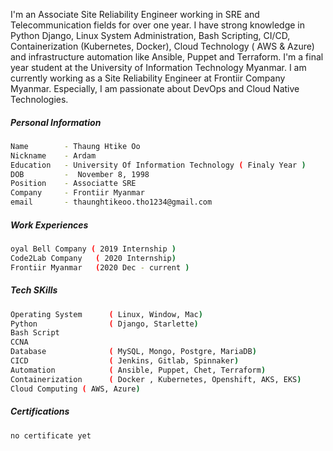 <p>
I'm an Associate Site Reliability Engineer working in SRE and Telecommunication fields for over one year. I have strong knowledge in Python Django, Linux System Administration, Bash Scripting, CI/CD, Containerization (Kubernetes, Docker), Cloud Technology ( AWS & Azure) and infrastructure automation like Ansible, Puppet and Terraform. I'm a final year student at the University of Information Technology Myanmar. I am currently working as a Site Reliability Engineer at Frontiir Company Myanmar. Especially, I am passionate about DevOps and Cloud Native Technologies.
</p>

##### Personal Information
```bash
Name        - Thaung Htike Oo
Nickname    - Ardam
Education   - University Of Information Technology ( Finaly Year )
DOB         -  November 8, 1998 
Position    - Associatte SRE
Company     - Frontiir Myanmar
email       - thaunghtikeoo.tho1234@gmail.com
```

##### Work Experiences
```bash
oyal Bell Company ( 2019 Internship )
Code2Lab Company   ( 2020 Internship) 
Frontiir Myanmar   (2020 Dec - current )
```

##### Tech SKills
```bash
Operating System      ( Linux, Window, Mac)
Python                ( Django, Starlette)
Bash Script
CCNA
Database              ( MySQL, Mongo, Postgre, MariaDB)
CICD                  ( Jenkins, Gitlab, Spinnaker)
Automation            ( Ansible, Puppet, Chet, Terraform)
Containerization      ( Docker , Kubernetes, Openshift, AKS, EKS)
Cloud Computing ( AWS, Azure)
```
##### Certifications
```bash 
no certificate yet
```
